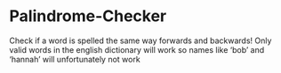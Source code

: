 # Palindrome-Checker
Check if a word is spelled the same way forwards and backwards! Only valid words in the english dictionary will work so names like ‘bob’ and ‘hannah’ will unfortunately not work
